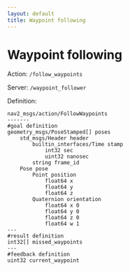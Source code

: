 ```yaml
---
layout: default
title: Waypoint following
---
```


# Waypoint following

Action: `/follow_waypoints`

Server: `/waypoint_follower`

Definition:

```
nav2_msgs/action/FollowWaypoints
-------
#goal definition
geometry_msgs/PoseStamped[] poses
	std_msgs/Header header
		builtin_interfaces/Time stamp
			int32 sec
			uint32 nanosec
		string frame_id
	Pose pose
		Point position
			float64 x
			float64 y
			float64 z
		Quaternion orientation
			float64 x 0
			float64 y 0
			float64 z 0
			float64 w 1
---
#result definition
int32[] missed_waypoints
---
#feedback definition
uint32 current_waypoint
```

